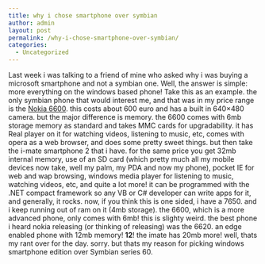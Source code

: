 ```yaml
---
title: why i chose smartphone over symbian
author: admin
layout: post
permalink: /why-i-chose-smartphone-over-symbian/
categories:
  - Uncategorized
---
```

Last week i was talking to a friend of mine who asked why i was buying a microsoft smartphone and not a symbian one. Well, the answer is simple: more everything on the windows based phone! Take this as an example. the only symbian phone that would interest me, and that was in my price range is the [Nokia 6600][1]. this costs about 600 euro and has a built in 640&#215;480 camera. but the major difference is memory. the 6600 comes with 6mb storage memory as standard and takes MMC cards for upgradability. it has Real player on it for watching videos, listening to music, etc, comes with opera as a web browser, and does some pretty sweet things. but then take the i-mate smartphone 2 that i have. for the same price you get 32mb internal memory, use of an SD card (which pretty much all my mobile devices now take, well my palm, my PDA and now my phone), pocket IE for web and wap browsing, windows media player for listening to music, watching videos, etc, and quite a lot more! it can be programmed with the .NET compact framework so any VB or C# developer can write apps for it, and generally, it rocks. now, if you think this is one sided, i have a 7650. and i keep running out of ram on it (4mb storage). the 6600, which is a more advanced phone, only comes with 6mb! this is slighty weird. the best phone i heard nokia releasing (or thinking of releasing) was the 6620. an edge enabled phone with 12mb memory! **12**! the imate has 20mb more! well, thats my rant over for the day. sorry. but thats my reason for picking windows smartphone edition over Symbian series 60.

 [1]: http://www.nokia.com/phones/6600